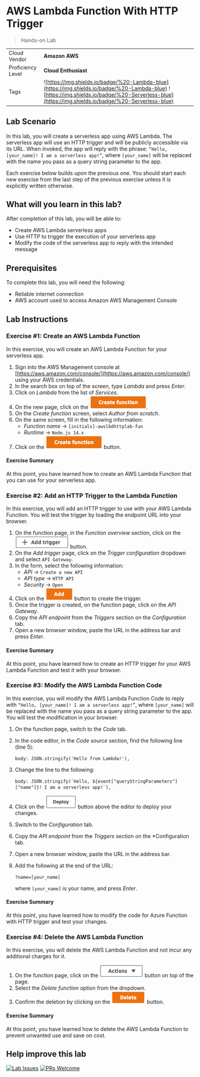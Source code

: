 # AWS Lambda Function With HTTP Trigger

> Hands-on Lab

|                   |                       |
| :---------------- | :-------------------- |
| Cloud Vendor      | **Amazon AWS**   |
| Proficiency Level | **Cloud  Enthusiast** |
| Tags              | ![https://img.shields.io/badge/%20-Lambda-blue](https://img.shields.io/badge/%20-Lambda-blue) ![https://img.shields.io/badge/%20-Serverless-blue](https://img.shields.io/badge/%20-Serverless-blue) |

## Lab Scenario
In this lab, you will create a serverless app using AWS Lambda. The serverless app will use an HTTP trigger and will be publicly accessible via its URL. When invoked, the app will reply with the phrase: `“Hello, [your_name]! I am a serverless app!”`, where `[your_name]` will be replaced with the name you pass as a query string parameter to the app.

Each exercise below builds upon the previous one. You should start each new exercise from the last step of the previous exercise unless it is explicitly written otherwise.

## What will you learn in this lab?
After completion of this lab, you will be able to:

- Create AWS Lambda serverless apps
- Use HTTP to trigger the execution of your serverless app
- Modify the code of the serverless app to reply with the intended message

## Prerequisites
To complete this lab, you will need the following:

- Reliable internet connection
- AWS account used to access Amazon AWS Management Console

## Lab Instructions

### Exercise #1: Create an AWS Lambda Function

In this exercise, you will create an AWS Lambda Function for your serverless app.

1. Sign into the AWS Management console at [https://aws.amazon.com/console/](https://aws.amazon.com/console/) using your AWS credentials.
2. In the search box on top of the screen, type *Lambda* and press *Enter*.
3. Click on *Lambda* from the list of *Services*.
4. On the new page, click on the ![Create function button](media/aws-create-function-orange-button.png).
5. On the *Create function* screen, select *Author from scratch*.
6. On the same screen, fill in the following information:
   - *Function name* → `[initials]-awslbdhttplab-fun`
   - *Runtime* → `Node.js 14.x`
7. Click on the ![Create function button](media/aws-create-function-orange-button.png) button.

#### Exercise Summary
At this point, you have learned how to create an AWS Lambda Function that you can use for your serverless app.

### Exercise #2: Add an HTTP Trigger to the Lambda Function

In this exercise, you will add an HTTP trigger to use with your AWS Lambda Function. You will test the trigger by loading the endpoint URL into your browser.

1. On the function page, in the *Function overview* section, click on the ![Add trigger button](media/aws-add-trigger-button.png) button.
2. On the *Add trigger* page, click on the *Trigger configuration* dropdown and select `API Gateway`.
3. In the form, select the following information:
   - *API* → `Create a new API`
   - *API type* → `HTTP API`
   - *Security* → `Open`
4. Click on the ![Add button](media/aws-add-orange-button.png) button to create the trigger.
5. Once the trigger is created, on the function page, click on the *API Gateway*.
6. Copy the *API endpoint* from the *Triggers* section on the *Configuration* tab.
7. Open a new browser window, paste the URL in the address bar and press *Enter*.

#### Exercise Summary
At this point, you have learned how to create an HTTP trigger for your AWS Lambda Function and test it with your browser.

### Exercise #3: Modify the AWS Lambda Function Code

In this exercise, you will modify the AWS Lambda Function Code to reply with `“Hello, [your_name]! I am a serverless app!”`, where `[your_name]` will be replaced with the name you pass as a query string parameter to the app. You will test the modification in your browser.

1. On the function page, switch to the *Code* tab.
2. In the code editor, in the *Code source* section, find the following line (line 5):
   ```
   body: JSON.stringify('Hello from Lambda!'),
   ```
3. Change the line to the following:
   ```
   body: JSON.stringify(`Hello, ${event["queryStringParameters"]["name"]}! I am a serverless app!`),
   ```
4. Click on the ![Deploy button](media/aws-lambda-deploy-button.png) button above the editor to deploy your changes.
5. Switch to the *Configuration* tab.
6. Copy the *API endpoint* from the *Triggers* section on the *Configuration tab.
7. Open a new browser window, paste the URL in the address bar.
8. Add the following at the end of the URL:
   ```
   ?name=[your_name]
   ```
   
   where `[your_name]` is your name, and press *Enter*.

#### Exercise Summary
At this point, you have learned how to modify the code for Azure Function with HTTP trigger and test your changes.

### Exercise #4: Delete the AWS Lambda Function
In this exercise, you will delete the AWS Lambda Function and not incur any additional charges for it.

1. On the function page, click on the ![Actions dropdown](media/aws-actions-dropdown.png) button on top of the page.
2. Select the *Delete function* option from the dropdown.
3. Confirm the deletion by clicking on the ![Delete button](media/aws-delete-orange-button.png) button.

#### Exercise Summary
At this point, you have learned how to delete the AWS Lambda Function to prevent unwanted use and save on cost.

## Help improve this lab

[![Lab Issues](https://img.shields.io/github/issues/crimsonpinnacle/cloud-labs)](https://github.com/CrimsonPinnacle/cloud-labs/issues/new?assignees=toddysm&labels=new+lab&template=bug_template.md&title=) [![PRs Welcome](https://img.shields.io/badge/PRs-welcome-brightgreen.svg)](https://github.com/CrimsonPinnacle/cloud-labs/pulls)